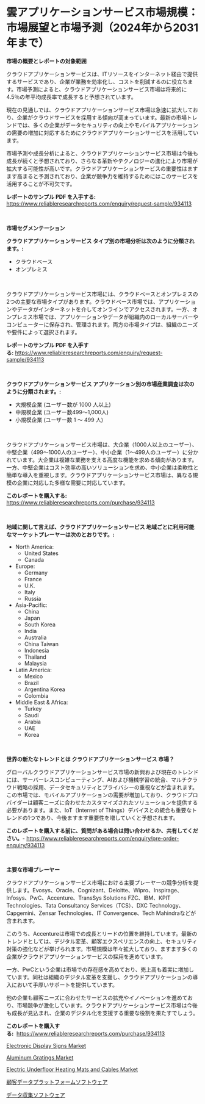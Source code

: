 <p><h1>雲アプリケーションサービス市場規模：市場展望と市場予測（2024年から2031年まで）</h1></p><p><strong>市場の概要とレポートの対象範囲</strong></p>
<p><p>クラウドアプリケーションサービスは、ITリソースをインターネット経由で提供するサービスであり、企業が業務を効率化し、コストを削減するのに役立ちます。市場予測によると、クラウドアプリケーションサービス市場は将来的に4.5％の年平均成長率で成長すると予想されています。</p><p>現在の見通しでは、クラウドアプリケーションサービス市場は急速に拡大しており、企業がクラウドサービスを採用する傾向が高まっています。最新の市場トレンドでは、多くの企業がデータセキュリティの向上やモバイルアプリケーションの需要の増加に対応するためにクラウドアプリケーションサービスを活用しています。</p><p>市場予測や成長分析によると、クラウドアプリケーションサービス市場は今後も成長が続くと予想されており、さらなる革新やテクノロジーの進化により市場が拡大する可能性が高いです。クラウドアプリケーションサービスの重要性はますます高まると予測されており、企業が競争力を維持するためにはこのサービスを活用することが不可欠です。</p></p>
<p><strong>レポートのサンプル PDF を入手する:</strong> <a href="https://www.reliableresearchreports.com/enquiry/request-sample/934113">https://www.reliableresearchreports.com/enquiry/request-sample/934113</a></p>
<p>&nbsp;</p>
<p><strong>市場セグメンテーション</strong></p>
<p><strong>クラウドアプリケーションサービス タイプ別の市場分析は次のように分類されます。:</strong></p>
<p><ul><li>クラウドベース</li><li>オンプレミス</li></ul></p>
<p>&nbsp;</p>
<p><p>クラウドアプリケーションサービス市場には、クラウドベースとオンプレミスの2つの主要な市場タイプがあります。クラウドベース市場では、アプリケーションやデータがインターネットを介してオンラインでアクセスされます。一方、オンプレミス市場では、アプリケーションやデータが組織内のローカルサーバーやコンピューターに保存され、管理されます。両方の市場タイプは、組織のニーズや要件によって選択されます。</p></p>
<p><strong>レポートのサンプル PDF を入手する:</strong>&nbsp;<a href="https://www.reliableresearchreports.com/enquiry/request-sample/934113">https://www.reliableresearchreports.com/enquiry/request-sample/934113</a></p>
<p>&nbsp;</p>
<p><strong> クラウドアプリケーションサービス アプリケーション別の市場産業調査は次のように分類されます。:</strong></p>
<p><ul><li>大規模企業 (ユーザー数が 1000 人以上)</li><li>中規模企業 (ユーザー数499～1,000人)</li><li>小規模企業 (ユーザー数 1 ～ 499 人)</li></ul></p>
<p>&nbsp;</p>
<p><p>クラウドアプリケーションサービス市場は、大企業（1000人以上のユーザー）、中堅企業（499〜1000人のユーザー）、中小企業（1〜499人のユーザー）に分かれています。大企業は複雑な業務を支える高度な機能を求める傾向があります。一方、中堅企業はコスト効率の高いソリューションを求め、中小企業は柔軟性と簡単な導入を重視します。クラウドアプリケーションサービス市場は、異なる規模の企業に対応した多様な需要に対応しています。</p></p>
<p><strong>このレポートを購入する:</strong>&nbsp; <a href="https://www.reliableresearchreports.com/purchase/934113">https://www.reliableresearchreports.com/purchase/934113</a></p>
<p>&nbsp;</p>
<p><strong>地域に関して言えば、クラウドアプリケーションサービス 地域ごとに利用可能なマーケットプレーヤーは次のとおりです。:</strong></p>
<p><ul>
    <li>
        North America:
        <ul>
            <li>United States</li>
            <li>Canada</li>
        </ul>
    </li>
    <li>
        Europe:
        <ul>
            <li>Germany</li>
            <li>France</li>
            <li>U.K.</li>
            <li>Italy</li>
            <li>Russia</li>
        </ul>
    </li>
    <li>
        Asia-Pacific:
        <ul>
            <li>China</li>
            <li>Japan</li>
            <li>South Korea</li>
            <li>India</li>
            <li>Australia</li>
            <li>China Taiwan</li>
            <li>Indonesia</li>
            <li>Thailand</li>
            <li>Malaysia</li>
        </ul>
    </li>
    <li>
        Latin America:
        <ul>
            <li>Mexico</li>
            <li>Brazil</li>
            <li>Argentina Korea</li>
            <li>Colombia</li>
        </ul>
    </li>
    <li>
        Middle East & Africa:
        <ul>
            <li>Turkey</li>
            <li>Saudi</li>
            <li>Arabia</li>
            <li>UAE</li>
            <li>Korea</li>
        </ul>
    </li>
    </ul></p>
<p>&nbsp;</p>
<p><strong>世界の新たなトレンドとは クラウドアプリケーションサービス 市場？</strong></p>
<p><p>グローバルクラウドアプリケーションサービス市場の新興および現在のトレンドには、サーバーレスコンピューティング、AIおよび機械学習の統合、マルチクラウド戦略の採用、データセキュリティとプライバシーの重視などが含まれます。この市場では、モバイルアプリケーションの需要が増加しており、クラウドプロバイダーは顧客ニーズに合わせたカスタマイズされたソリューションを提供する必要があります。また、IoT（Internet of Things）デバイスとの統合も重要なトレンドの1つであり、今後ますます重要性を増していくと予想されます。</p></p>
<p><strong>このレポートを購入する前に、質問がある場合は問い合わせるか、共有してください。</strong>- <a href="https://www.reliableresearchreports.com/enquiry/pre-order-enquiry/934113">https://www.reliableresearchreports.com/enquiry/pre-order-enquiry/934113</a></p>
<p>&nbsp;</p>
<p><strong>主要な市場プレーヤー</strong></p>
<p><p>クラウドアプリケーションサービス市場における主要プレーヤーの競争分析を提供します。Evosys、Oracle、Cognizant、Deloitte、Wipro、Inspirage、Infosys、PwC、Accenture、TransSys Solutions FZC、IBM、KPIT Technologies、Tata Consultancy Services（TCS）、DXC Technology、Capgemini、Zensar Technologies、IT Convergence、Tech Mahindraなどが含まれます。 </p><p>このうち、Accentureは市場での成長とリードの位置を維持しています。最新のトレンドとしては、デジタル変革、顧客エクスペリエンスの向上、セキュリティ対策の強化などが挙げられます。市場規模は年々拡大しており、ますます多くの企業がクラウドアプリケーションサービスの採用を進めています。</p><p>一方、PwCという企業は市場での存在感を高めており、売上高も着実に増加しています。同社は組織のデジタル変革を支援し、クラウドアプリケーションの導入において手厚いサポートを提供しています。</p><p>他の企業も顧客ニーズに合わせたサービスの拡充やイノベーションを進めており、市場競争が激化しています。クラウドアプリケーションサービス市場は今後も成長が見込まれ、企業のデジタル化を支援する重要な役割を果たすでしょう。</p></p>
<p><strong>このレポートを購入する:</strong>&nbsp;&nbsp;<a href="https://www.reliableresearchreports.com/purchase/934113">https://www.reliableresearchreports.com/purchase/934113</a></p>
<p><p><a href="https://view.publitas.com/reportprime-1/electronic-display-signs-market-size-focuses-on-market-dynamics-in-depth-analysis-and-future-projections-of-its-market-forecasted-for-period-from-2024-to-2031/">Electronic Display Signs Market</a></p><p><a href="https://iodized-pantydraco-05c.notion.site/Aluminum-Gratings-Market-Dynamics-2024-2031-Also-about-Its-Market-Trends-Projections-and-Opportun-784ed8564cf841bbac529987aaa67f23">Aluminum Gratings Market</a></p><p><a href="https://zircon-bluebell-299.notion.site/Electric-Underfloor-Heating-Mats-and-Cables-Market-Size-2024-2031-Global-Industrial-Analysis-Key--060cd382bdf148a2b08516cf5ac9034c">Electric Underfloor Heating Mats and Cables Market</a></p><p><a href="https://github.com/joaejkdzgyljvo6/Market-Research-Report-List-1/blob/main/3204972184330.md">顧客データプラットフォームソフトウェア</a></p><p><a href="https://github.com/ppmazlotr77499/Market-Research-Report-List-1/blob/main/8331289184329.md">データ収集ソフトウェア</a></p></p>